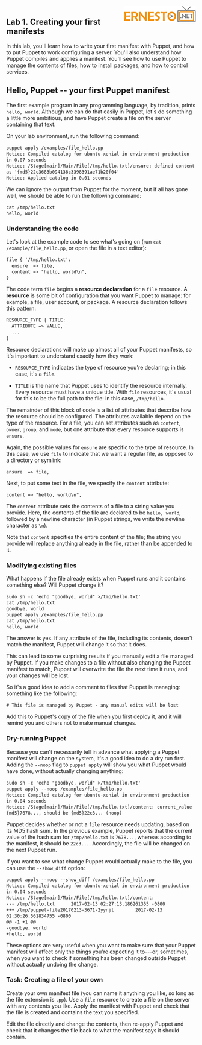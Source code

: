 
<img align="right" src="./images/logo.png">



Lab 1. Creating your first manifests
-------------------------------------------------



In this lab, you\'ll learn how to write your first manifest with
Puppet, and how to put Puppet to work configuring a server. You\'ll also
understand how Puppet compiles and applies a manifest. You\'ll see how
to use Puppet to manage the contents of files, how to install packages,
and how to control services.



Hello, Puppet -- your first Puppet manifest
-------------------------------------------------------------


The first example program in any programming
language, by tradition, prints `hello, world`. Although we can
do that easily in Puppet, let\'s do something a little more ambitious,
and have Puppet create a file on the server containing that text.

On your lab environment, run the following command:

``` 
puppet apply /examples/file_hello.pp
Notice: Compiled catalog for ubuntu-xenial in environment production in 0.07 seconds
Notice: /Stage[main]/Main/File[/tmp/hello.txt]/ensure: defined content as '{md5}22c3683b094136c3398391ae71b20f04'
Notice: Applied catalog in 0.01 seconds
```


We can ignore the output from Puppet for the moment, but if all has gone
well, we should be able to run the following command:

``` 
cat /tmp/hello.txt
hello, world
```


### Understanding the code


Let\'s look at the example code to see what\'s going
on (run `cat /example/file_hello.pp`, or open the file in a
text editor):

``` 
file { '/tmp/hello.txt':
  ensure  => file,
  content => "hello, world\n",
}
```


The code term `file` begins a **resource
declaration** for a `file` resource. A
**resource** is some bit of configuration that you want
Puppet to manage: for example, a file, user account, or package. A
resource declaration follows this pattern:

``` 
RESOURCE_TYPE { TITLE:
  ATTRIBUTE => VALUE,
  ...
}
```


Resource declarations will make up almost all of your Puppet manifests,
so it\'s important to understand exactly how they work:


- `RESOURCE_TYPE` indicates the type of resource you\'re
    declaring; in this case, it\'s a `file`.

- `TITLE` is the name that Puppet uses to identify the
    resource internally. Every resource must have a unique title. With
    `file` resources, it\'s usual for this to be the full path
    to the file: in this case, `/tmp/hello`.


The remainder of this block of code is a list of attributes that
describe how the resource should be configured. The attributes available
depend on the type of the resource. For a file, you can set attributes
such as `content`, `owner`, `group`, and
`mode`, but one attribute that every resource supports is
`ensure`.

Again, the possible values for `ensure` are specific to the
type of resource. In this case, we use `file` to indicate that
we want a regular file, as opposed to a directory or symlink:

``` 
ensure  => file,
```


Next, to put some text in the file, we specify the
`content` attribute:

``` 
content => "hello, world\n",
```


The `content` attribute sets the contents of a file to a
string value you provide. Here, the contents of the file are declared to
be `hello, world`, followed by a newline character (in Puppet
strings, we write the newline character as `\n`).

Note that `content` specifies the entire content of the file;
the string you provide will replace anything already in the file, rather
than be appended to it.


### Modifying existing files


What happens if the file already exists when Puppet
runs and it contains something else? Will Puppet change it?

``` 
sudo sh -c 'echo "goodbye, world" >/tmp/hello.txt'
cat /tmp/hello.txt
goodbye, world
puppet apply /examples/file_hello.pp
cat /tmp/hello.txt
hello, world
```


The answer is yes. If any attribute of the file, including its contents,
doesn\'t match the manifest, Puppet will change it so that it does.

This can lead to some surprising results if you manually edit a file
managed by Puppet. If you make changes to a file without also changing
the Puppet manifest to match, Puppet will overwrite the file the next
time it runs, and your changes will be lost.

So it\'s a good idea to add a comment to files that Puppet is managing:
something like the following:

``` 
# This file is managed by Puppet - any manual edits will be lost
```


Add this to Puppet\'s copy of the file when you
first deploy it, and it will remind you and others not to make manual
changes.


### Dry-running Puppet


Because you can\'t necessarily tell in advance what
applying a Puppet manifest will change on the system, it\'s a good idea
to do a dry run first. Adding the `--noop` flag to
`puppet apply` will show you what Puppet would have done,
without actually changing anything:

``` 
sudo sh -c 'echo "goodbye, world" >/tmp/hello.txt'
puppet apply --noop /examples/file_hello.pp
Notice: Compiled catalog for ubuntu-xenial in environment production in 0.04 seconds
Notice: /Stage[main]/Main/File[/tmp/hello.txt]/content: current_value {md5}7678..., should be {md5}22c3... (noop)
```


Puppet decides whether or not a `file` resource needs
updating, based on its MD5 hash sum. In the previous example, Puppet
reports that the current value of the hash sum for
`/tmp/hello.txt` is `7678...`, whereas according to
the manifest, it should be `22c3...`. Accordingly, the file
will be changed on the next Puppet run.

If you want to see what change Puppet would actually make to the file,
you can use the `--show_diff` option:

``` 
puppet apply --noop --show_diff /examples/file_hello.pp
Notice: Compiled catalog for ubuntu-xenial in environment production in 0.04 seconds
Notice: /Stage[main]/Main/File[/tmp/hello.txt]/content:
--- /tmp/hello.txt      2017-02-13 02:27:13.186261355 -0800
+++ /tmp/puppet-file20170213-3671-2yynjt        2017-02-13 02:30:26.561834755 -0800
@@ -1 +1 @@
-goodbye, world
+hello, world
```


These options are very useful when you want to make sure that your
Puppet manifest will affect only the things you\'re expecting it
to---or, sometimes, when you want to check if something has been changed
outside Puppet without actually undoing the change.




### Task: Creating a file of your own


Create your own manifest file (you can name it
anything you like, so long as the file extension is `.pp`).
Use a `file` resource to create a file on the server with any
contents you like. Apply the manifest with Puppet and check that the
file is created and contains the text you specified.

Edit the file directly and change the contents, then re-apply Puppet and
check that it changes the file back to what the manifest says it should
contain.


